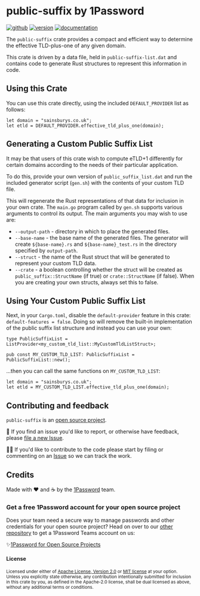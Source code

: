 # public-suffix by 1Password

[![github]](https://github.com/1Password/passkey-rs/tree/main/public-suffix)
[![version]](https://crates.io/crates/public-suffix/)
[![documentation]](https://docs.rs/public-suffix/)

The `public-suffix` crate provides a compact and efficient way to determine the effective TLD-plus-one of any given domain.

This crate is driven by a data file, held in `public-suffix-list.dat` and contains code to generate Rust structures to represent this information in code.

## Using this Crate

You can use this crate directly, using the included `DEFAULT_PROVIDER` list as follows:

```
let domain = "sainsburys.co.uk";
let etld = DEFAULT_PROVIDER.effective_tld_plus_one(domain);
```

## Generating a Custom Public Suffix List

It may be that users of this crate wish to compute eTLD+1 differently for certain domains according to the needs of their particular application.

To do this, provide your own version of `public_suffix_list.dat` and run the included generator script (`gen.sh`) with the contents of your custom TLD file.

This will regenerate the Rust representations of that data for inclusion in your own crate. The `main.go` program called by `gen.sh` supports various arguments to control its output. The main arguments you may wish to use are:

- `--output-path` - directory in which to place the generated files.
- `--base-name` - the base name of the generated files. The generator will create `${base-name}.rs` and `${base-name}_test.rs` in the directory specified by `output-path`.
- `--struct` - the name of the Rust struct that will be generated to represent your custom TLD data.
- `--crate` - a boolean controlling whether the struct will be created as `public_suffix::StructName` (if true) or `crate::StructName` (if false). When you are creating your own structs, always set this to false.

## Using Your Custom Public Suffix List

Next, in your `Cargo.toml`, disable the `default-provider` feature in this crate: `default-features = false`. Doing so will remove the built-in implementation of the public suffix list structure and instead you can use your own:

```
type PublicSuffixList = ListProvider<my_custom_tld_list::MyCustomTldListStruct>;

pub const MY_CUSTOM_TLD_LIST: PublicSuffixList = PublicSuffixList::new();
```

...then you can call the same functions on `MY_CUSTOM_TLD_LIST`:

```
let domain = "sainsburys.co.uk";
let etld = MY_CUSTOM_TLD_LIST.effective_tld_plus_one(domain);
```

## Contributing and feedback

`public-suffix` is an [open source project](https://github.com/1Password/public-suffix).

🐛 If you find an issue you'd like to report, or otherwise have feedback, please [file a new Issue](https://github.com/1Password/public-suffix/issues/new).

🧑‍💻 If you'd like to contribute to the code please start by filing or commenting on an [Issue](https://github.com/1Password/public-suffix/issues) so we can track the work.

## Credits

Made with ❤️ and ☕ by the [1Password](https://1password.com/) team.

### Get a free 1Password account for your open source project

Does your team need a secure way to manage passwords and other credentials for your open source project? Head on over to our [other repository](https://github.com/1Password/1password-teams-open-source) to get a 1Password Teams account on us:

✨[1Password for Open Source Projects](https://github.com/1Password/1password-teams-open-source)

#### License

<sup>
Licensed under either of <a href="LICENSE-APACHE">Apache License, Version
2.0</a> or <a href="LICENSE-MIT">MIT license</a> at your option.
</sup>

<br>

<sub>
Unless you explicitly state otherwise, any contribution intentionally submitted
for inclusion in this crate by you, as defined in the Apache-2.0 license, shall
be dual licensed as above, without any additional terms or conditions.
</sub>


[github]: https://img.shields.io/badge/GitHub-1Password%2Fpasskey--rs%2Fpublic--suffix-informational?logo=github&style=flat
[version]: https://img.shields.io/crates/v/public-suffix?logo=rust&style=flat
[documentation]: https://img.shields.io/docsrs/public-suffix/latest?logo=docs.rs&style=flat